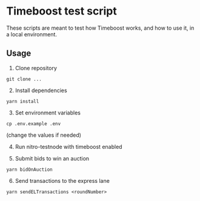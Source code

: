 # Timeboost test script

These scripts are meant to test how Timeboost works, and how to use it, in a local environment.

## Usage

1. Clone repository

```
git clone ...
```

2. Install dependencies

```
yarn install
```

3. Set environment variables

```
cp .env.example .env
```

(change the values if needed)

4. Run nitro-testnode with timeboost enabled

5. Submit bids to win an auction

```
yarn bidOnAuction
```

6. Send transactions to the express lane

```
yarn sendELTransactions <roundNumber>
```
